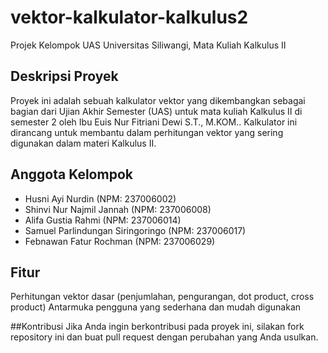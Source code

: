 # vektor-kalkulator-kalkulus2
Projek Kelompok UAS Universitas Siliwangi, Mata Kuliah Kalkulus II

## Deskripsi Proyek
Proyek ini adalah sebuah kalkulator vektor yang dikembangkan sebagai bagian dari Ujian Akhir Semester (UAS) untuk mata kuliah Kalkulus II di semester 2 oleh Ibu Euis Nur Fitriani Dewi S.T., M.KOM.. Kalkulator ini dirancang untuk membantu dalam perhitungan vektor yang sering digunakan dalam materi Kalkulus II.

## Anggota Kelompok
- Husni Ayi Nurdin (NPM: 237006002)
- Shinvi Nur Najmil Jannah (NPM: 237006008)
- Alifa Gustia Rahmi (NPM: 237006014)
- Samuel Parlindungan Siringoringo (NPM: 237006017)
- Febnawan Fatur Rochman (NPM: 237006029)

## Fitur
Perhitungan vektor dasar (penjumlahan, pengurangan, dot product, cross product)
Antarmuka pengguna yang sederhana dan mudah digunakan

##Kontribusi
Jika Anda ingin berkontribusi pada proyek ini, silakan fork repository ini dan buat pull request dengan perubahan yang Anda usulkan.
